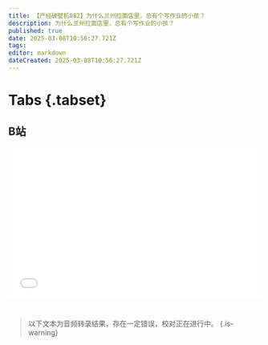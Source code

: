 ```yaml
---
title: 【产经破壁机082】为什么兰州拉面店里，总有个写作业的小孩？
description: 为什么兰州拉面店里，总有个写作业的小孩？
published: true
date: 2025-03-08T10:56:27.721Z
tags: 
editor: markdown
dateCreated: 2025-03-08T10:56:27.721Z
---
```


# Tabs {.tabset}

## B站

<div style="position: relative; padding: 30% 45%;">
<iframe style="position: absolute; width: 100%; height: 100%; left: 0; top: 0;" src="//player.bilibili.com/player.html?&bvid=BV1r39RYaE8F&page=1&as_wide=1&high_quality=1&danmaku=1&autoplay=0" scrolling="no" border="0" frameborder="no" framespacing="0" allowfullscreen="true"></iframe>
</div>


#

> 以下文本为音频转录结果，存在一定错误，校对正在进行中。
{.is-warning}

